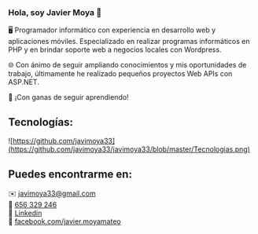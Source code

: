 ### Hola, soy Javier Moya 👋

🖥️ Programador informático con experiencia en desarrollo web y aplicaciones móviles. Especializado en realizar programas informáticos en PHP y en brindar soporte web a negocios locales con Wordpress.

🌐 Con ánimo de seguir ampliando conocimientos y mis oportunidades de trabajo, últimamente he realizado pequeños proyectos Web APIs con ASP.NET.

📖 ¡Con ganas de seguir aprendiendo!

## Tecnologías:
![https://github.com/javimoya33](https://github.com/javimoya33/javimoya33/blob/master/Tecnologias.png)

## Puedes encontrarme en:

✉️ [javimoya33@gmail.com](mailto:javimoya33@gmail.com)
</br>
📱 [656 329 246](https://web.whatsapp.com/send?phone=34667630958)
</br>
👷 [Linkedin](https://www.linkedin.com/in/javier-moya-mateo-1b93bb13b/)
</br>
📕 [facebook.com/javier.moyamateo](https://www.facebook.com/javier.moyamateo)
</br>
